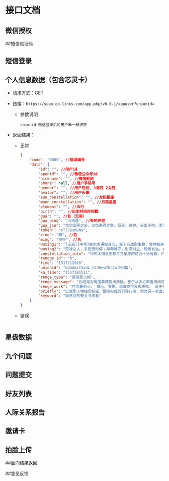 # 接口文档

## 微信授权

##短信验证码

## 短信登录

## 个人信息数据（包含芯灵卡）

* 请求方式：GET

* 链接：`https://suan.co-links.com/app.php/v0.0.1/appuser?unionid=`

  * 参数说明

    ```
    unionid 微信登录后的用户唯一标识符
    ```

* 返回结果：

  * 正常

    ```json
    {
        "code": "0000", //错误编号
        "data": {
            "id": "", //用户id
            "openid": "", //微信公众号id
            "nickname": "", //微信昵称
            "phone": null, //用户手机号
            "gender": "", //用户性别, 1男性 2女性
            "avator": "", //用户头像
            "sun_constellation": "", //太阳星座
            "moon_constellation": "", //月亮星座
            "element": "", //五行
            "birth": "", //出生时间时间戳
            "gua": "", //卦（无用）
            "gua_ping": "火地晋", //卦的评述
            "gua_jie": "龙剑出匣之卦，以臣遇君之象。晋者，进也。日出于地，柔而上行。巡运照耀，升进其明。居官益位，祸灭福生。利见王侯，任意必亨。", //对卦的解释
            "token": "XTlFscKGNs",
            "xing": "麻", //姓
            "ming": "丽娅", //名
            "wuxing1": "[壬辰][中等]坐水库通根身旺，坐下有劫财生食，食神制杀，身旺用杀，主贵。壬辰日为壬骑龙背，亥时生，为龙归大海，主大贵，午时龙死为下等。", 
            "wuxing2": "劳禄之人，手足无时停；早年难守，财来财去，晚景发达。女人操家，勤奋兴旺。",
            "constellation_info": "你的太阳星座和月亮星座的结合十分有趣，产生了一种对大多数人很有吸引力的个性。你的星座结合融合了狮子座的活力、慷慨、自傲以及水瓶座的创新、机巧和友善。不管你从事什么，都能很受欢迎，得到支持。你很善于交际，可爱而且外向。你天性里有把自己的个性展现到公众面前或者创造性活动里的欲望。因为你很理想化而且很浪漫，你不会十分有目的性的做事情。你很有哲学思维，倾心于精神世界的辽阔，很多东西都会引起你的兴趣。你不喜欢投入在一个问题上，因为你的兴趣如此广泛，也因此你不愿在一个想法或者一个人身上花费太多时间。",
            "rengge_id": "6",
            "time": "1517212916",
            "unionid": "oUaAmxCXxdL_hCJWew7bhCwlWcQQ",
            "ka_time": "1517381511",
            "renge_type": "疑惑型人格",
            "renge_message": "你经常对周围事情提出质疑，善于从多方面看待问题，除了看到事物给自己（公司、团队）带来正面影响和发展机遇，也常常能够看到其中潜藏风险和挑战；有时自己拿不定注意，因此更希望能有某种外在权威，指导自己开展各项工作；同时一旦你对某个人、某个团队或某件事充分认可，往往能够忠诚于这个人或这个团队。",
            "renge_work": "在需要耐心、 细心、警惕、忠诚岗位发挥天赋， 适于策划、规划、情报人员与保卫人员",
            "briefly": "忠诚型人物相信权威，跟随权威的引导行事，然而另一方面又容易反权威，性格充满矛盾，他们的团体意识很强，需要亲密感，需要被喜爱、被接纳并得到安全的保障。",
            "keyword": "疑惑型的安全寻求者"
        }
    }
    ```

  * 错误

    ```

    ```

## 星盘数据



## 九个问题



## 问题提交



## 好友列表



## 人际关系报告



## 邀请卡



## 拍脸上传



##面向结果返回



##意见反馈

